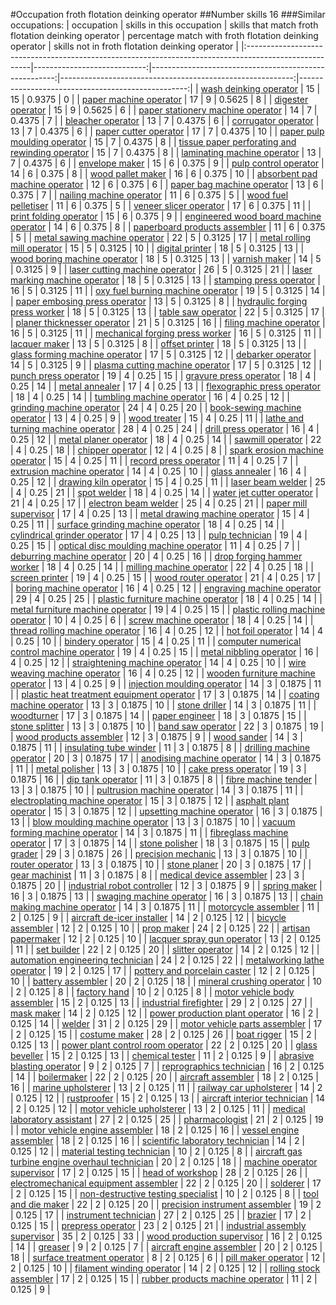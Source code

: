 #Occupation froth flotation deinking operator
##Number skills 16
###Similar occupations:
| occupation                                                                                            |   skills in this occupation |   skills that match froth flotation deinking operator |   percentage match with froth flotation deinking operator |   skills not in froth flotation deinking operator |
|:------------------------------------------------------------------------------------------------------|----------------------------:|------------------------------------------------------:|----------------------------------------------------------:|--------------------------------------------------:|
| [wash deinking operator](wash_deinking_operator.md)                                                   |                          15 |                                                    15 |                                                    0.9375 |                                                 0 |
| [paper machine operator](paper_machine_operator.md)                                                   |                          17 |                                                     9 |                                                    0.5625 |                                                 8 |
| [digester operator](digester_operator.md)                                                             |                          15 |                                                     9 |                                                    0.5625 |                                                 6 |
| [paper stationery machine operator](paper_stationery_machine_operator.md)                             |                          14 |                                                     7 |                                                    0.4375 |                                                 7 |
| [bleacher operator](bleacher_operator.md)                                                             |                          13 |                                                     7 |                                                    0.4375 |                                                 6 |
| [corrugator operator](corrugator_operator.md)                                                         |                          13 |                                                     7 |                                                    0.4375 |                                                 6 |
| [paper cutter operator](paper_cutter_operator.md)                                                     |                          17 |                                                     7 |                                                    0.4375 |                                                10 |
| [paper pulp moulding operator](paper_pulp_moulding_operator.md)                                       |                          15 |                                                     7 |                                                    0.4375 |                                                 8 |
| [tissue paper perforating and rewinding operator](tissue_paper_perforating_and_rewinding_operator.md) |                          15 |                                                     7 |                                                    0.4375 |                                                 8 |
| [laminating machine operator](laminating_machine_operator.md)                                         |                          13 |                                                     7 |                                                    0.4375 |                                                 6 |
| [envelope maker](envelope_maker.md)                                                                   |                          15 |                                                     6 |                                                    0.375  |                                                 9 |
| [pulp control operator](pulp_control_operator.md)                                                     |                          14 |                                                     6 |                                                    0.375  |                                                 8 |
| [wood pallet maker](wood_pallet_maker.md)                                                             |                          16 |                                                     6 |                                                    0.375  |                                                10 |
| [absorbent pad machine operator](absorbent_pad_machine_operator.md)                                   |                          12 |                                                     6 |                                                    0.375  |                                                 6 |
| [paper bag machine operator](paper_bag_machine_operator.md)                                           |                          13 |                                                     6 |                                                    0.375  |                                                 7 |
| [nailing machine operator](nailing_machine_operator.md)                                               |                          11 |                                                     6 |                                                    0.375  |                                                 5 |
| [wood fuel pelletiser](wood_fuel_pelletiser.md)                                                       |                          11 |                                                     6 |                                                    0.375  |                                                 5 |
| [veneer slicer operator](veneer_slicer_operator.md)                                                   |                          17 |                                                     6 |                                                    0.375  |                                                11 |
| [print folding operator](print_folding_operator.md)                                                   |                          15 |                                                     6 |                                                    0.375  |                                                 9 |
| [engineered wood board machine operator](engineered_wood_board_machine_operator.md)                   |                          14 |                                                     6 |                                                    0.375  |                                                 8 |
| [paperboard products assembler](paperboard_products_assembler.md)                                     |                          11 |                                                     6 |                                                    0.375  |                                                 5 |
| [metal sawing machine operator](metal_sawing_machine_operator.md)                                     |                          22 |                                                     5 |                                                    0.3125 |                                                17 |
| [metal rolling mill operator](metal_rolling_mill_operator.md)                                         |                          15 |                                                     5 |                                                    0.3125 |                                                10 |
| [digital printer](digital_printer.md)                                                                 |                          18 |                                                     5 |                                                    0.3125 |                                                13 |
| [wood boring machine operator](wood_boring_machine_operator.md)                                       |                          18 |                                                     5 |                                                    0.3125 |                                                13 |
| [varnish maker](varnish_maker.md)                                                                     |                          14 |                                                     5 |                                                    0.3125 |                                                 9 |
| [laser cutting machine operator](laser_cutting_machine_operator.md)                                   |                          26 |                                                     5 |                                                    0.3125 |                                                21 |
| [laser marking machine operator](laser_marking_machine_operator.md)                                   |                          18 |                                                     5 |                                                    0.3125 |                                                13 |
| [stamping press operator](stamping_press_operator.md)                                                 |                          16 |                                                     5 |                                                    0.3125 |                                                11 |
| [oxy fuel burning machine operator](oxy_fuel_burning_machine_operator.md)                             |                          19 |                                                     5 |                                                    0.3125 |                                                14 |
| [paper embosing press operator](paper_embosing_press_operator.md)                                     |                          13 |                                                     5 |                                                    0.3125 |                                                 8 |
| [hydraulic forging press worker](hydraulic_forging_press_worker.md)                                   |                          18 |                                                     5 |                                                    0.3125 |                                                13 |
| [table saw operator](table_saw_operator.md)                                                           |                          22 |                                                     5 |                                                    0.3125 |                                                17 |
| [planer thicknesser operator](planer_thicknesser_operator.md)                                         |                          21 |                                                     5 |                                                    0.3125 |                                                16 |
| [filing machine operator](filing_machine_operator.md)                                                 |                          16 |                                                     5 |                                                    0.3125 |                                                11 |
| [mechanical forging press worker](mechanical_forging_press_worker.md)                                 |                          16 |                                                     5 |                                                    0.3125 |                                                11 |
| [lacquer maker](lacquer_maker.md)                                                                     |                          13 |                                                     5 |                                                    0.3125 |                                                 8 |
| [offset printer](offset_printer.md)                                                                   |                          18 |                                                     5 |                                                    0.3125 |                                                13 |
| [glass forming machine operator](glass_forming_machine_operator.md)                                   |                          17 |                                                     5 |                                                    0.3125 |                                                12 |
| [debarker operator](debarker_operator.md)                                                             |                          14 |                                                     5 |                                                    0.3125 |                                                 9 |
| [plasma cutting machine operator](plasma_cutting_machine_operator.md)                                 |                          17 |                                                     5 |                                                    0.3125 |                                                12 |
| [punch press operator](punch_press_operator.md)                                                       |                          19 |                                                     4 |                                                    0.25   |                                                15 |
| [gravure press operator](gravure_press_operator.md)                                                   |                          18 |                                                     4 |                                                    0.25   |                                                14 |
| [metal annealer](metal_annealer.md)                                                                   |                          17 |                                                     4 |                                                    0.25   |                                                13 |
| [flexographic press operator](flexographic_press_operator.md)                                         |                          18 |                                                     4 |                                                    0.25   |                                                14 |
| [tumbling machine operator](tumbling_machine_operator.md)                                             |                          16 |                                                     4 |                                                    0.25   |                                                12 |
| [grinding machine operator](grinding_machine_operator.md)                                             |                          24 |                                                     4 |                                                    0.25   |                                                20 |
| [book-sewing machine operator](book-sewing_machine_operator.md)                                       |                          13 |                                                     4 |                                                    0.25   |                                                 9 |
| [wood treater](wood_treater.md)                                                                       |                          15 |                                                     4 |                                                    0.25   |                                                11 |
| [lathe and turning machine operator](lathe_and_turning_machine_operator.md)                           |                          28 |                                                     4 |                                                    0.25   |                                                24 |
| [drill press operator](drill_press_operator.md)                                                       |                          16 |                                                     4 |                                                    0.25   |                                                12 |
| [metal planer operator](metal_planer_operator.md)                                                     |                          18 |                                                     4 |                                                    0.25   |                                                14 |
| [sawmill operator](sawmill_operator.md)                                                               |                          22 |                                                     4 |                                                    0.25   |                                                18 |
| [chipper operator](chipper_operator.md)                                                               |                          12 |                                                     4 |                                                    0.25   |                                                 8 |
| [spark erosion machine operator](spark_erosion_machine_operator.md)                                   |                          15 |                                                     4 |                                                    0.25   |                                                11 |
| [record press operator](record_press_operator.md)                                                     |                          11 |                                                     4 |                                                    0.25   |                                                 7 |
| [extrusion machine operator](extrusion_machine_operator.md)                                           |                          14 |                                                     4 |                                                    0.25   |                                                10 |
| [glass annealer](glass_annealer.md)                                                                   |                          16 |                                                     4 |                                                    0.25   |                                                12 |
| [drawing kiln operator](drawing_kiln_operator.md)                                                     |                          15 |                                                     4 |                                                    0.25   |                                                11 |
| [laser beam welder](laser_beam_welder.md)                                                             |                          25 |                                                     4 |                                                    0.25   |                                                21 |
| [spot welder](spot_welder.md)                                                                         |                          18 |                                                     4 |                                                    0.25   |                                                14 |
| [water jet cutter operator](water_jet_cutter_operator.md)                                             |                          21 |                                                     4 |                                                    0.25   |                                                17 |
| [electron beam welder](electron_beam_welder.md)                                                       |                          25 |                                                     4 |                                                    0.25   |                                                21 |
| [paper mill supervisor](paper_mill_supervisor.md)                                                     |                          17 |                                                     4 |                                                    0.25   |                                                13 |
| [metal drawing machine operator](metal_drawing_machine_operator.md)                                   |                          15 |                                                     4 |                                                    0.25   |                                                11 |
| [surface grinding machine operator](surface_grinding_machine_operator.md)                             |                          18 |                                                     4 |                                                    0.25   |                                                14 |
| [cylindrical grinder operator](cylindrical_grinder_operator.md)                                       |                          17 |                                                     4 |                                                    0.25   |                                                13 |
| [pulp technician](pulp_technician.md)                                                                 |                          19 |                                                     4 |                                                    0.25   |                                                15 |
| [optical disc moulding machine operator](optical_disc_moulding_machine_operator.md)                   |                          11 |                                                     4 |                                                    0.25   |                                                 7 |
| [deburring machine operator](deburring_machine_operator.md)                                           |                          20 |                                                     4 |                                                    0.25   |                                                16 |
| [drop forging hammer worker](drop_forging_hammer_worker.md)                                           |                          18 |                                                     4 |                                                    0.25   |                                                14 |
| [milling machine operator](milling_machine_operator.md)                                               |                          22 |                                                     4 |                                                    0.25   |                                                18 |
| [screen printer](screen_printer.md)                                                                   |                          19 |                                                     4 |                                                    0.25   |                                                15 |
| [wood router operator](wood_router_operator.md)                                                       |                          21 |                                                     4 |                                                    0.25   |                                                17 |
| [boring machine operator](boring_machine_operator.md)                                                 |                          16 |                                                     4 |                                                    0.25   |                                                12 |
| [engraving machine operator](engraving_machine_operator.md)                                           |                          29 |                                                     4 |                                                    0.25   |                                                25 |
| [plastic furniture machine operator](plastic_furniture_machine_operator.md)                           |                          18 |                                                     4 |                                                    0.25   |                                                14 |
| [metal furniture machine operator](metal_furniture_machine_operator.md)                               |                          19 |                                                     4 |                                                    0.25   |                                                15 |
| [plastic rolling machine operator](plastic_rolling_machine_operator.md)                               |                          10 |                                                     4 |                                                    0.25   |                                                 6 |
| [screw machine operator](screw_machine_operator.md)                                                   |                          18 |                                                     4 |                                                    0.25   |                                                14 |
| [thread rolling machine operator](thread_rolling_machine_operator.md)                                 |                          16 |                                                     4 |                                                    0.25   |                                                12 |
| [hot foil operator](hot_foil_operator.md)                                                             |                          14 |                                                     4 |                                                    0.25   |                                                10 |
| [bindery operator](bindery_operator.md)                                                               |                          15 |                                                     4 |                                                    0.25   |                                                11 |
| [computer numerical control machine operator](computer_numerical_control_machine_operator.md)         |                          19 |                                                     4 |                                                    0.25   |                                                15 |
| [metal nibbling operator](metal_nibbling_operator.md)                                                 |                          16 |                                                     4 |                                                    0.25   |                                                12 |
| [straightening machine operator](straightening_machine_operator.md)                                   |                          14 |                                                     4 |                                                    0.25   |                                                10 |
| [wire weaving machine operator](wire_weaving_machine_operator.md)                                     |                          16 |                                                     4 |                                                    0.25   |                                                12 |
| [wooden furniture machine operator](wooden_furniture_machine_operator.md)                             |                          13 |                                                     4 |                                                    0.25   |                                                 9 |
| [injection moulding operator](injection_moulding_operator.md)                                         |                          14 |                                                     3 |                                                    0.1875 |                                                11 |
| [plastic heat treatment equipment operator](plastic_heat_treatment_equipment_operator.md)             |                          17 |                                                     3 |                                                    0.1875 |                                                14 |
| [coating machine operator](coating_machine_operator.md)                                               |                          13 |                                                     3 |                                                    0.1875 |                                                10 |
| [stone driller](stone_driller.md)                                                                     |                          14 |                                                     3 |                                                    0.1875 |                                                11 |
| [woodturner](woodturner.md)                                                                           |                          17 |                                                     3 |                                                    0.1875 |                                                14 |
| [paper engineer](paper_engineer.md)                                                                   |                          18 |                                                     3 |                                                    0.1875 |                                                15 |
| [stone splitter](stone_splitter.md)                                                                   |                          13 |                                                     3 |                                                    0.1875 |                                                10 |
| [band saw operator](band_saw_operator.md)                                                             |                          22 |                                                     3 |                                                    0.1875 |                                                19 |
| [wood products assembler](wood_products_assembler.md)                                                 |                          12 |                                                     3 |                                                    0.1875 |                                                 9 |
| [wood sander](wood_sander.md)                                                                         |                          14 |                                                     3 |                                                    0.1875 |                                                11 |
| [insulating tube winder](insulating_tube_winder.md)                                                   |                          11 |                                                     3 |                                                    0.1875 |                                                 8 |
| [drilling machine operator](drilling_machine_operator.md)                                             |                          20 |                                                     3 |                                                    0.1875 |                                                17 |
| [anodising machine operator](anodising_machine_operator.md)                                           |                          14 |                                                     3 |                                                    0.1875 |                                                11 |
| [metal polisher](metal_polisher.md)                                                                   |                          13 |                                                     3 |                                                    0.1875 |                                                10 |
| [cake press operator](cake_press_operator.md)                                                         |                          19 |                                                     3 |                                                    0.1875 |                                                16 |
| [dip tank operator](dip_tank_operator.md)                                                             |                          11 |                                                     3 |                                                    0.1875 |                                                 8 |
| [fibre machine tender](fibre_machine_tender.md)                                                       |                          13 |                                                     3 |                                                    0.1875 |                                                10 |
| [pultrusion machine operator](pultrusion_machine_operator.md)                                         |                          14 |                                                     3 |                                                    0.1875 |                                                11 |
| [electroplating machine operator](electroplating_machine_operator.md)                                 |                          15 |                                                     3 |                                                    0.1875 |                                                12 |
| [asphalt plant operator](asphalt_plant_operator.md)                                                   |                          15 |                                                     3 |                                                    0.1875 |                                                12 |
| [upsetting machine operator](upsetting_machine_operator.md)                                           |                          16 |                                                     3 |                                                    0.1875 |                                                13 |
| [blow moulding machine operator](blow_moulding_machine_operator.md)                                   |                          13 |                                                     3 |                                                    0.1875 |                                                10 |
| [vacuum forming machine operator](vacuum_forming_machine_operator.md)                                 |                          14 |                                                     3 |                                                    0.1875 |                                                11 |
| [fibreglass machine operator](fibreglass_machine_operator.md)                                         |                          17 |                                                     3 |                                                    0.1875 |                                                14 |
| [stone polisher](stone_polisher.md)                                                                   |                          18 |                                                     3 |                                                    0.1875 |                                                15 |
| [pulp grader](pulp_grader.md)                                                                         |                          29 |                                                     3 |                                                    0.1875 |                                                26 |
| [precision mechanic](precision_mechanic.md)                                                           |                          13 |                                                     3 |                                                    0.1875 |                                                10 |
| [router operator](router_operator.md)                                                                 |                          13 |                                                     3 |                                                    0.1875 |                                                10 |
| [stone planer](stone_planer.md)                                                                       |                          20 |                                                     3 |                                                    0.1875 |                                                17 |
| [gear machinist](gear_machinist.md)                                                                   |                          11 |                                                     3 |                                                    0.1875 |                                                 8 |
| [medical device assembler](medical_device_assembler.md)                                               |                          23 |                                                     3 |                                                    0.1875 |                                                20 |
| [industrial robot controller](industrial_robot_controller.md)                                         |                          12 |                                                     3 |                                                    0.1875 |                                                 9 |
| [spring maker](spring_maker.md)                                                                       |                          16 |                                                     3 |                                                    0.1875 |                                                13 |
| [swaging machine operator](swaging_machine_operator.md)                                               |                          16 |                                                     3 |                                                    0.1875 |                                                13 |
| [chain making machine operator](chain_making_machine_operator.md)                                     |                          14 |                                                     3 |                                                    0.1875 |                                                11 |
| [motorcycle assembler](motorcycle_assembler.md)                                                       |                          11 |                                                     2 |                                                    0.125  |                                                 9 |
| [aircraft de-icer installer](aircraft_de-icer_installer.md)                                           |                          14 |                                                     2 |                                                    0.125  |                                                12 |
| [bicycle assembler](bicycle_assembler.md)                                                             |                          12 |                                                     2 |                                                    0.125  |                                                10 |
| [prop maker](prop_maker.md)                                                                           |                          24 |                                                     2 |                                                    0.125  |                                                22 |
| [artisan papermaker](artisan_papermaker.md)                                                           |                          12 |                                                     2 |                                                    0.125  |                                                10 |
| [lacquer spray gun operator](lacquer_spray_gun_operator.md)                                           |                          13 |                                                     2 |                                                    0.125  |                                                11 |
| [set builder](set_builder.md)                                                                         |                          22 |                                                     2 |                                                    0.125  |                                                20 |
| [slitter operator](slitter_operator.md)                                                               |                          14 |                                                     2 |                                                    0.125  |                                                12 |
| [automation engineering technician](automation_engineering_technician.md)                             |                          24 |                                                     2 |                                                    0.125  |                                                22 |
| [metalworking lathe operator](metalworking_lathe_operator.md)                                         |                          19 |                                                     2 |                                                    0.125  |                                                17 |
| [pottery and porcelain caster](pottery_and_porcelain_caster.md)                                       |                          12 |                                                     2 |                                                    0.125  |                                                10 |
| [battery assembler](battery_assembler.md)                                                             |                          20 |                                                     2 |                                                    0.125  |                                                18 |
| [mineral crushing operator](mineral_crushing_operator.md)                                             |                          10 |                                                     2 |                                                    0.125  |                                                 8 |
| [factory hand](factory_hand.md)                                                                       |                          10 |                                                     2 |                                                    0.125  |                                                 8 |
| [motor vehicle body assembler](motor_vehicle_body_assembler.md)                                       |                          15 |                                                     2 |                                                    0.125  |                                                13 |
| [industrial firefighter](industrial_firefighter.md)                                                   |                          29 |                                                     2 |                                                    0.125  |                                                27 |
| [mask maker](mask_maker.md)                                                                           |                          14 |                                                     2 |                                                    0.125  |                                                12 |
| [power production plant operator](power_production_plant_operator.md)                                 |                          16 |                                                     2 |                                                    0.125  |                                                14 |
| [welder](welder.md)                                                                                   |                          31 |                                                     2 |                                                    0.125  |                                                29 |
| [motor vehicle parts assembler](motor_vehicle_parts_assembler.md)                                     |                          17 |                                                     2 |                                                    0.125  |                                                15 |
| [costume maker](costume_maker.md)                                                                     |                          28 |                                                     2 |                                                    0.125  |                                                26 |
| [boat rigger](boat_rigger.md)                                                                         |                          15 |                                                     2 |                                                    0.125  |                                                13 |
| [power plant control room operator](power_plant_control_room_operator.md)                             |                          22 |                                                     2 |                                                    0.125  |                                                20 |
| [glass beveller](glass_beveller.md)                                                                   |                          15 |                                                     2 |                                                    0.125  |                                                13 |
| [chemical tester](chemical_tester.md)                                                                 |                          11 |                                                     2 |                                                    0.125  |                                                 9 |
| [abrasive blasting operator](abrasive_blasting_operator.md)                                           |                           9 |                                                     2 |                                                    0.125  |                                                 7 |
| [reprographics technician](reprographics_technician.md)                                               |                          16 |                                                     2 |                                                    0.125  |                                                14 |
| [boilermaker](boilermaker.md)                                                                         |                          22 |                                                     2 |                                                    0.125  |                                                20 |
| [aircraft assembler](aircraft_assembler.md)                                                           |                          18 |                                                     2 |                                                    0.125  |                                                16 |
| [marine upholsterer](marine_upholsterer.md)                                                           |                          13 |                                                     2 |                                                    0.125  |                                                11 |
| [railway car upholsterer](railway_car_upholsterer.md)                                                 |                          14 |                                                     2 |                                                    0.125  |                                                12 |
| [rustproofer](rustproofer.md)                                                                         |                          15 |                                                     2 |                                                    0.125  |                                                13 |
| [aircraft interior technician](aircraft_interior_technician.md)                                       |                          14 |                                                     2 |                                                    0.125  |                                                12 |
| [motor vehicle upholsterer](motor_vehicle_upholsterer.md)                                             |                          13 |                                                     2 |                                                    0.125  |                                                11 |
| [medical laboratory assistant](medical_laboratory_assistant.md)                                       |                          27 |                                                     2 |                                                    0.125  |                                                25 |
| [pharmacologist](pharmacologist.md)                                                                   |                          21 |                                                     2 |                                                    0.125  |                                                19 |
| [motor vehicle engine assembler](motor_vehicle_engine_assembler.md)                                   |                          18 |                                                     2 |                                                    0.125  |                                                16 |
| [vessel engine assembler](vessel_engine_assembler.md)                                                 |                          18 |                                                     2 |                                                    0.125  |                                                16 |
| [scientific laboratory technician](scientific_laboratory_technician.md)                               |                          14 |                                                     2 |                                                    0.125  |                                                12 |
| [material testing technician](material_testing_technician.md)                                         |                          10 |                                                     2 |                                                    0.125  |                                                 8 |
| [aircraft gas turbine engine overhaul technician](aircraft_gas_turbine_engine_overhaul_technician.md) |                          20 |                                                     2 |                                                    0.125  |                                                18 |
| [machine operator supervisor](machine_operator_supervisor.md)                                         |                          17 |                                                     2 |                                                    0.125  |                                                15 |
| [head of workshop](head_of_workshop.md)                                                               |                          28 |                                                     2 |                                                    0.125  |                                                26 |
| [electromechanical equipment assembler](electromechanical_equipment_assembler.md)                     |                          22 |                                                     2 |                                                    0.125  |                                                20 |
| [solderer](solderer.md)                                                                               |                          17 |                                                     2 |                                                    0.125  |                                                15 |
| [non-destructive testing specialist](non-destructive_testing_specialist.md)                           |                          10 |                                                     2 |                                                    0.125  |                                                 8 |
| [tool and die maker](tool_and_die_maker.md)                                                           |                          22 |                                                     2 |                                                    0.125  |                                                20 |
| [precision instrument assembler](precision_instrument_assembler.md)                                   |                          19 |                                                     2 |                                                    0.125  |                                                17 |
| [instrument technician](instrument_technician.md)                                                     |                          27 |                                                     2 |                                                    0.125  |                                                25 |
| [brazier](brazier.md)                                                                                 |                          17 |                                                     2 |                                                    0.125  |                                                15 |
| [prepress operator](prepress_operator.md)                                                             |                          23 |                                                     2 |                                                    0.125  |                                                21 |
| [industrial assembly supervisor](industrial_assembly_supervisor.md)                                   |                          35 |                                                     2 |                                                    0.125  |                                                33 |
| [wood production supervisor](wood_production_supervisor.md)                                           |                          16 |                                                     2 |                                                    0.125  |                                                14 |
| [greaser](greaser.md)                                                                                 |                           9 |                                                     2 |                                                    0.125  |                                                 7 |
| [aircraft engine assembler](aircraft_engine_assembler.md)                                             |                          20 |                                                     2 |                                                    0.125  |                                                18 |
| [surface treatment operator](surface_treatment_operator.md)                                           |                           8 |                                                     2 |                                                    0.125  |                                                 6 |
| [pill maker operator](pill_maker_operator.md)                                                         |                          12 |                                                     2 |                                                    0.125  |                                                10 |
| [filament winding operator](filament_winding_operator.md)                                             |                          14 |                                                     2 |                                                    0.125  |                                                12 |
| [rolling stock assembler](rolling_stock_assembler.md)                                                 |                          17 |                                                     2 |                                                    0.125  |                                                15 |
| [rubber products machine operator](rubber_products_machine_operator.md)                               |                          11 |                                                     2 |                                                    0.125  |                                                 9 |
